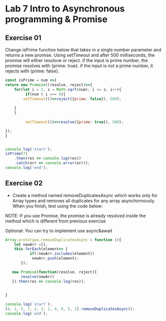 # Lab 7 Intro to Asynchronous programming & Promise

## Exercise 01
Change isPrime function below that takes in a single number parameter and returns a new promise.
Using setTimeout and after 500 milliseconds, the promise will either resolove or reject.
if the input is prime number, the promise resolves with {prime: true}.
if the input is not a prime number, it rejects with {prime: false}.



```javascript
const isPrime = num =>{   
return new Promise((resolve, reject)=>{
    for(let i = 2, s = Math.sqrt(num); i <= s; i++){
         if(num % i === 0){ 
        setTimeout(()=>reject({prime: false}), 500);
         
    }
    }
   
         setTimeout(()=>resolve({prime: true}), 500);

});
}


console.log('start');
isPrime(7)
    .then(res => console.log(res))
    .catch(err => console.error(err));
console.log('end');
```

## Exercise 02
- Create a method named removeDuplicatesAsync which works only for Array types and removes all duplicates for any array asynchornously. When you finish, test using the code below:

NOTE: If you use Promise, the promise is already resolved inside the method which is different from previous exercise

Optional: You can try to implement use async&await


```javascript
Array.prototype.removeDuplicatesAsync = function (){
    let newArr =[];
    this.forEach(element=> {
           if(!newArr.includes(element))
            newArr.push(element);
       });

   new Promise(function(resolve, reject){
       resolve(newArr)
   }).then(res => console.log(res));
 
   
}

console.log(`start`);
[4, 1, 5, 7, 2, 3, 1, 4, 6, 5, 2].removeDuplicatesAsync(); 
console.log(`end`);

```
